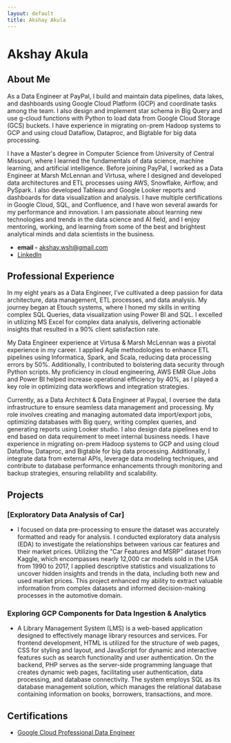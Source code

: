 ```yaml
---
layout: default
title: Akshay Akula
---
```


# Akshay Akula

## About Me

As a Data Engineer at PayPal, I build and maintain data pipelines, data lakes, and dashboards using Google Cloud Platform (GCP) and coordinate tasks among the team. I also design and implement star schema in Big Query and use g-cloud functions with Python to load data from Google Cloud Storage (GCS) buckets. I have experience in migrating on-prem Hadoop systems to GCP and using cloud Dataflow, Dataproc, and Bigtable for big data processing.

I have a Master's degree in Computer Science from University of Central Missouri, where I learned the fundamentals of data science, machine learning, and artificial intelligence. Before joining PayPal, I worked as a Data Engineer at Marsh McLennan and Virtusa, where I designed and developed data architectures and ETL processes using AWS, Snowflake, Airflow, and PySpark. I also developed Tableau and Google Looker reports and dashboards for data visualization and analysis. I have multiple certifications in Google Cloud, SQL, and Confluence, and I have won several awards for my performance and innovation. I am passionate about learning new technologies and trends in the data science and AI field, and I enjoy mentoring, working, and learning from some of the best and brightest analytical minds and data scientists in the business.

- **email -** akshay.wsh@gmail.com
- [LinkedIn](https://www.linkedin.com/in/akshay-akula/)

## Professional Experience

In my eight years as a Data Engineer, I’ve cultivated a deep passion for data architecture, data management, ETL processes, and data analysis. My journey began at Etouch systems, where I honed my skills in writing complex SQL Queries, data visualization using Power BI and SQL. I excelled in utilizing MS Excel for complex data analysis, delivering actionable insights that resulted in a 90% client satisfaction rate.

My Data Engineer experience at Virtusa & Marsh McLennan was a pivotal experience in my career. I applied Agile methodologies to enhance ETL pipelines using Informatica, Spark, and Scala, reducing data processing errors by 50%. Additionally, I contributed to bolstering data security through Python scripts. My proficiency in cloud engineering, AWS EMR Glue Jobs and Power BI helped increase operational efficiency by 40%, as I played a key role in optimizing data workflows and integration strategies.

Currently, as a Data Architect & Data Engineer at Paypal, I oversee the data infrastructure to ensure seamless data management and processing. My role involves creating and managing automated data import/export jobs, optimizing databases with Big query, writing complex queries, and generating reports using Looker studio. I also design data pipelines end to end based on data requirement to meet internal business needs. I have experience in migrating on-prem Hadoop systems to GCP and using cloud Dataflow, Dataproc, and Bigtable for big data processing. Additionally, I integrate data from external APIs, leverage data modeling techniques, and contribute to database performance enhancements through monitoring and backup strategies, ensuring reliability and scalability.

## Projects

### [Exploratory Data Analysis of Car]

<!-- (https://www.dropbox.com/) -->

- I focused on data pre-processing to ensure the dataset was accurately formatted and ready for analysis. I conducted exploratory data analysis (EDA) to investigate the relationships between various car features and their market prices. Utilizing the "Car Features and MSRP" dataset from Kaggle, which encompasses nearly 12,000 car models sold in the USA from 1990 to 2017, I applied descriptive statistics and visualizations to uncover hidden insights and trends in the data, including both new and used market prices. This project enhanced my ability to extract valuable information from complex datasets and informed decision-making processes in the automotive domain.

### Exploring GCP Components for Data Ingestion & Analytics

- A Library Management System (LMS) is a web-based application designed to effectively manage library resources and services. For frontend development, HTML is utilized for the structure of web pages, CSS for styling and layout, and JavaScript for dynamic and interactive features such as search functionality and user authentication. On the backend, PHP serves as the server-side programming language that creates dynamic web pages, facilitating user authentication, data processing, and database connectivity. The system employs SQL as its database management solution, which manages the relational database containing information on books, borrowers, transactions, and more.


## Certifications

- [Google Cloud Professional Data Engineer](https://www.credential.net/91eb307e-0e3b-4513-9d37-fa17d2c75f36?key=a07bed8045110455891673b06dc8d9787468a34de58c022520160b55139fada9)
